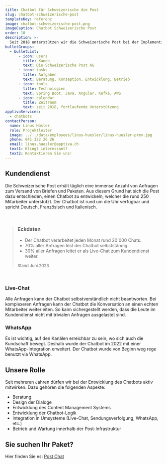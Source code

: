 ```yaml
---
title: Chatbot für Schweizerische die Post
slug: chatbot-schweizerische-post
templateKey: referenz
image: chatbot-schweizerische-post.png
imageCaption: Chatbot Schweizerische Post
order: 10
description: >-
  Seit 2018 unterstützen wir die Schweizerische Post bei der Implementierung ihres Digitalen Assistenten. Inzwischen ist der Chatbot eine wichtige Stütze des Kontaktcenters, die nicht mehr wegzudenken ist.
bulletGroups:
  - bulletList:
      - icon: users
        title: Kunde
        text: Die Schweizerische Post AG
      - icon: tasks
        title: Aufgaben
        text: Beratung, Konzeption, Entwicklung, Betrieb
      - icon: tools
        title: Technologien
        text: Spring Boot, Java, Angular, Kafka, AWS
      - icon: calendar
        title: Zeitraum
        text: seit 2018, fortlaufende Unterstützung
apptivaServices:
  - chatbots
contactPerson:
  name: Linus Hüsler
  role: Projektleiter
  image: ../../data/employees/linus-huesler/linus-huesler-prev.jpg
  phone: 041 322 26 26
  email: linus.huesler@apptiva.ch
  text1: Klingt interessant?
  text2: Kontaktieren Sie uns!
---
```


## Kundendienst

Die Schweizerische Post erhält täglich eine immense Anzahl von Anfragen zum Versand von Briefen und Paketen. Aus diesem Grund hat sich die Post dazu entschieden, einen Chatbot zu entwickeln, welcher die rund 250 Mitarbeiter unterstützt. Der Chatbot ist rund um die Uhr verfügbar und spricht Deutsch, Französisch und Italienisch.

&nbsp;

> ### Eckdaten
>
> - Der Chatbot verarbeitet jeden Monat rund 20'000 Chats.
> - 70% aller Anfragen löst der Chatbot selbstständig.
> - 30% aller Anfragen leitet er als Live-Chat zum Kundendienst weiter.
>
> <p style="font-size:small">Stand Juni 2023</p>

&nbsp;

### Live-Chat

Alle Anfragen kann der Chatbot selbstverständlich nicht beantworten. Bei komplexeren Anfragen kann der Chatbot die Konversation an einen echten Mitarbeiter weiterleiten. So kann sichergestellt werden, dass die Leute im Kundendienst nicht mit trivialen Anfragen ausgelastet sind.

### WhatsApp

Es ist wichtig, auf den Kanälen erreichbar zu sein, wo sich auch die Kundschaft bewegt. Deshalb wurde der Chatbot im 2022 mit einer WhatsApp-Integration erweitert. Der Chatbot wurde von Beginn weg rege benutzt via WhatsApp.

## Unsere Rolle

Seit mehreren Jahren dürfen wir bei der Entwicklung des Chatbots aktiv mitwirken. Dazu gehören die folgenden Aspekte:

- Beratung
- Design der Dialoge
- Entwicklung des Content Management Systems
- Entwicklung der Chatbot-Logik
- Integration in Umsysteme (Live-Chat, Sendungsverfolgung, WhatsApp, etc.)
- Betrieb und Wartung innerhalb der Post-Infrastruktur

## Sie suchen Ihr Paket?

Hier finden Sie es: [Post Chat](https://www.post.ch/de/hilfe-und-kontakt-v2)
